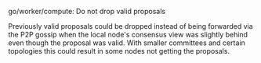 go/worker/compute: Do not drop valid proposals

Previously valid proposals could be dropped instead of being forwarded
via the P2P gossip when the local node's consensus view was slightly
behind even though the proposal was valid. With smaller committees and
certain topologies this could result in some nodes not getting the
proposals.
